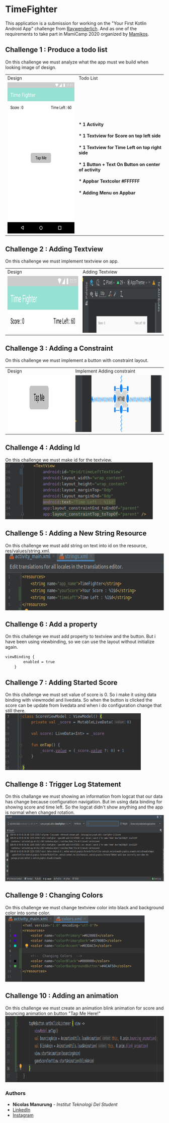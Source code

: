 # TimeFighter

This application is a submission for working on the "Your First Kotlin Android App" challenge from [Raywenderlich](https://www.raywenderlich.com/4936497-your-first-kotlin-android-app).
And as one of the requirements to take part in MamiCamp 2020 organized by [Mamikos](https://mamikos.com/).

## Challenge 1 : Produce a todo list
On this challenge we must analyze what the app must we build when looking image of design.
<table>
  <tr>
    <td>Design</td>
     <td>Todo List</td>
  </tr>
  <tr>
    <td><img src="https://github.com/nick2905/TimeFighter/blob/master/screenshot/challenge_basic_todo_list.png" width=270 height=480></td>
    <td>
      <h4>* 1 Activity</h4>
      <h4>* 1 Textview for Score on top left side</h4>
      <h4>* 1 Textview for Time Left on top right side</h4>
      <h4>* 1 Button + Text On Button on center of activity</h4>
      <h4>* Appbar Textcolor #FFFFFF</h4>
      <h4>* Adding Menu on Appbar</h4>
    </td>
  </tr>
 </table>

## Challenge 2 : Adding Textview
On this challenge we must implement textview on app.
<table>
  <tr>
    <td>Design</td>
     <td>Adding Textview</td>
  </tr>
  <tr>
    <td><img src="https://github.com/nick2905/TimeFighter/blob/master/screenshot/challenge_basic_add_textview.png" height=180></td>
    <td>
      <img src="https://github.com/nick2905/TimeFighter/blob/master/screenshot/challenge_add_text_view_implement.png" height=180>
    </td>
  </tr>
 </table>

## Challenge 3 : Adding a Constraint
On this challenge we must implement a button with constraint layout.
<table>
  <tr>
    <td>Design</td>
    <td>Implement Adding constraint</td>
  </tr>
  <tr>
    <td><img src="https://github.com/nick2905/TimeFighter/blob/master/screenshot/challenge_basic_adding_constraint.png" height=180></td>
    <td><img src="https://github.com/nick2905/TimeFighter/blob/master/screenshot/challenge_implement_adding_constraint.png" height=180></td>
  </tr>
</table>

## Challenge 4 : Adding Id
On this challenge we must make id for the textview.
<br>
<img src="https://github.com/nick2905/TimeFighter/blob/master/screenshot/challenge_adding_id.png" height=180/>

## Challenge 5 : Adding a New String Resource
On this challenge we must add string on text into id on the resource, res/values/string.xml.
<br>
<img src="https://github.com/nick2905/TimeFighter/blob/master/screenshot/challenge_adding_string.png" height=180/>

## Challenge 6 : Add a property
On this challenge we must add property to textview and the button. But i have been using viewbinding, so we can use the layout without initialize again.
```
viewBinding {
        enabled = true
    }
```
## Challenge 7 : Adding Started Score
On this challenge we must set value of score is 0. So i make it using data binding with viewmodel and livedata. So when the button is clicked the score can be update from livedata and when i do configuration change that still there.
<br>
<img src="https://github.com/nick2905/TimeFighter/blob/master/screenshot/challenge_display_starting_score.png" height=180/>

## Challenge 8 : Trigger Log Statement
On this challange we must showing an information from logcat that our data has change because configuration navigation. But im using data binding for showing score and time left. So the logcat didn't show anything and the app is normal when changed rotation.
<br>
<img src="https://github.com/nick2905/TimeFighter/blob/master/screenshot/challenge_trigger_log_statement.png" height=210/>

## Challenge 9 : Changing Colors
On this challenge we must change textview color into black and background color into some color.
<br>
<img src="https://github.com/nick2905/TimeFighter/blob/master/screenshot/challenge_changing_colors.png" height=210/>

## Challenge 10 : Adding an animation
On this challenge we must create an animation blink animation for score and bouncing animation on button "Tap Me Here!"
<br>
<img src="https://github.com/nick2905/TimeFighter/blob/master/screenshot/challenge_add_an_animation.png" height=210/>

### Authors

* **Nicolas Manurung** - *Institut Teknologi Del Student* 
* [LinkedIn](https://www.linkedin.com/in/nicolas-manurung-263204190/)
* [Instagram](https://www.instagram.com/nicolasmanurung/)
